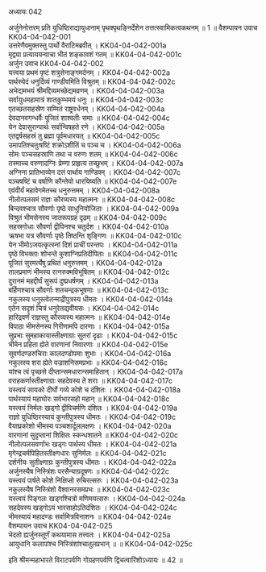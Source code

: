 अध्यायः 042

अर्जुनेनोत्तरम् प्रति युधिष्ठिराद्यायुधानाम् पृथक्पृथङ्निर्देशेन तत्तत्स्वामिकत्वकथनम् ॥ 1 ॥
वैशम्पायन उवाच 	KK04-04-042-001  
उत्तरेणैवमुक्तस्तु पार्थो वैराटिमब्रवीत् ।	KK04-04-042-001a  
मृद्व्या प्रत्याययन्वाचा भीतं शङ्कावशं गतम् ॥	KK04-04-042-001c  
अर्जुन उवाच 	KK04-04-042-002  
यत्त्वया प्रथमं पृष्टं शत्रुसेनाङ्गमर्दनम् ।	KK04-04-042-002a  
पार्थस्येदं धनुर्दिव्यं गाण्डीवमिति विश्रुतम् ॥	KK04-04-042-002c  
अभेद्यमभयं श्रीमद्दिव्यमच्छेद्यमव्रणम् ।	KK04-04-042-003a  
सर्वायुधमहामात्रं शातकुम्भमयं धनुः ॥	KK04-04-042-003c  
एतच्छतसहस्रेण सम्मितं राष्ट्रवर्धनम् ।	KK04-04-042-004a  
देवदानवगन्धर्वैः पूजितं शाश्वतीः समाः ॥	KK04-04-042-004c  
येन देवासुरान्पार्थः सर्वान्विषहते रणे ।	KK04-04-042-005a  
एतद्वर्षसहस्रं तु ब्रह्मा पूर्वमधारयत् ॥	KK04-04-042-005c  
उमापतिश्चतुःषष्टिं शक्रोऽशीतिं च पञ्च च ।	KK04-04-042-006a  
सोमः पञ्चसहस्राणि तथा च वरुणः शतम् ॥	KK04-04-042-006c  
तस्माच्च वरुणादग्निः प्रेम्णा प्राहृत्य तच्छुभम् ।	KK04-04-042-007a  
अग्निना प्रातिभाव्येन दत्तं पार्थाय गाण्डिवम् ।	KK04-04-042-007c  
पञ्चषष्टिं च वर्षाणि कौन्तेयो धारयिष्यति ॥	KK04-04-042-007e  
एवंवीर्यं महावेगमेतच्च धनुरुत्तमम् ।	KK04-04-042-008a  
नीलोत्पलसमं राज्ञः कौरव्यस्य महात्मनः ॥	KK04-04-042-008c  
बिन्दवश्चात्र सौवर्णाः पृष्ठे साधुनियोजिताः ।	KK04-04-042-009a  
विश्रुतं भीमसेनस्य जातरूपग्रहं दृढम् ॥	KK04-04-042-009c  
सहस्रगोधाः सौवर्णा द्वीपिनश्च चतुर्दश ।	KK04-04-042-010a  
ऋषभा यत्र सौवर्णाः पृष्ठे तिष्ठन्ति शृङ्गिणः ॥	KK04-04-042-010c  
येन भीमोऽजयत्कृत्स्नां दिशं प्राचीं परन्तपः ।	KK04-04-042-011a  
पृष्ठे विभक्ताः शोभन्ते कुशाग्निप्रतिदीपिताः ॥	KK04-04-042-011c  
पूजितं सुरमर्त्येषु प्रथितं धनुरुत्तमम् ।	KK04-04-042-012a  
तालप्रमाणं भीमस्य रत्नरुक्मविभूषितम् ॥	KK04-04-042-012c  
दुरानमं महद्दीर्घं सुरूपं दुष्प्रधर्षणम् ।	KK04-04-042-013a  
बर्हिणश्चात्र सौवर्णाः शतचन्द्रकभूषणाः ॥	KK04-04-042-013c  
नकुलस्य धनुस्त्वेतन्माद्रीपुत्रस्य धीमतः ।	KK04-04-042-014a  
एतेन सदृशं चित्रं धनुरेतद्यवीयसः ।	KK04-04-042-014c  
हारिद्रवर्णं राज्ञस्तु कौरव्यस्य महात्मनः ॥	KK04-04-042-014e  
विपाठा भीमसेनस्य गिरीणामपि दारणाः ।	KK04-04-042-015a  
सुप्रभाः सुमहाकायास्तीक्ष्णाग्राः सुतरां दृढाः ।	KK04-04-042-015c  
भीमेन प्रहिता ह्येते वारणानां निवारणाः ॥	KK04-04-042-015e  
सुवर्णदण्डरुचिराः कालदण्डोपमाः शुभाः ।	KK04-04-042-016a  
नकुलस्य शरा ह्येते वज्राशनिसमप्रभाः ॥	KK04-04-042-016c  
यांश्च त्वं पृच्छसे दीप्तान्समधारान्समाहितान् ।	KK04-04-042-017a  
वराहकर्णास्तीक्ष्णाग्राः सहदेवस्य ते शराः ॥	KK04-04-042-017c  
यस्त्वयं सायको दीर्घो गव्ये कोशे च दंशितः ।	KK04-04-042-018a  
पार्थस्यायं महाघोरः सर्वभारसहो महान् ॥	KK04-04-042-018c  
यस्त्वयं निर्मलः खड्गो द्वीपिचर्मणि दंशितः ।	KK04-04-042-019a  
राज्ञो युधिष्ठिरस्यायं कुन्तीपुत्रस्य धीमतः ।	KK04-04-042-019c  
वैयाघ्रकोशो भीमस्य पञ्चशार्दूललक्षणः ।	KK04-04-042-020a  
वारणानां सुदृप्तानां शिक्षितः स्कन्धशातने ॥	KK04-04-042-020c  
नीलोत्पलसवर्णाभः खड्गः पार्थस्य धीमतः ।	KK04-04-042-021a  
मृगेन्द्रचर्मपिहितस्तीक्ष्णधारः सुनिर्मलः ॥	KK04-04-042-021c  
दर्शनीयः सुतीक्ष्णाग्रः कुन्तीपुत्रस्य धीमतः ।	KK04-04-042-022a  
अर्जुनस्यैष निस्त्रिंशः परसैन्याग्रदूषणः ॥	KK04-04-042-022c  
यस्त्वयं पार्षते कोशे निक्षिप्तो रुचिरत्सरुः ।	KK04-04-042-023a  
नकुलस्यैष निस्त्रिंशो वैश्वानरसमप्रभः ॥	KK04-04-042-023c  
यस्त्वयं पिङ्गलः खड्गश्चित्रो मणिमयत्सरुः ।	KK04-04-042-024a  
सहदेवस्य खड्गोऽयं भारसाहोऽतिदंशितः ।	KK04-04-042-024c  
भीमस्यायं महादण्डः सर्वामित्रविनाशनः ॥	KK04-04-042-024e  
वैशम्पायन उवाच 	KK04-04-042-025  
भेदतो ह्यर्जुनस्तूर्णं कथयामास तत्त्वतः ।	KK04-04-042-025a  
आयुधानि कलापांश्च निस्त्रिंशांश्चातुलप्रभान् ॥ ॥	KK04-04-042-025c  

इति श्रीमन्महाभारते विराटपर्वणि गोग्रहणपर्वणि द्विचत्वारिंशोऽध्यायः ॥ 42 ॥
